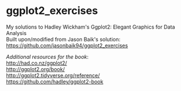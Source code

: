 # ggplot2_exercises
My solutions to Hadley Wickham's Ggplot2: Elegant Graphics for Data Analysis <br>
Built upon/modified from Jason Baik's solution: https://github.com/jasonbaik94/ggplot2_exercises

*_Additional resources for the book_*: <br>
http://had.co.nz/ggplot2/ <br>
http://ggplot2.org/book/ <br>
http://ggplot2.tidyverse.org/reference/ <br>
https://github.com/hadley/ggplot2-book <br>

